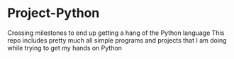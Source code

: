 # Project-Python
Crossing milestones to end up getting a hang of the Python language
This repo includes pretty much all simple programs and projects that I am doing while trying to get my hands on Python
